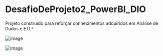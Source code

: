 # DesafioDeProjeto2_PowerBI_DIO
Projeto construído para reforçar conhecimentos adquiridos em Análise de Dados e ETL!

![image](https://github.com/Jonhy-Willy/DesafioDeProjeto2_PowerBI_DIO/assets/101985815/b8b39ae0-2b56-439c-a7ed-07e87ac70386)

![image](https://github.com/Jonhy-Willy/DesafioDeProjeto2_PowerBI_DIO/assets/101985815/2bd137dc-6801-4def-9c86-19fab03308b3)

